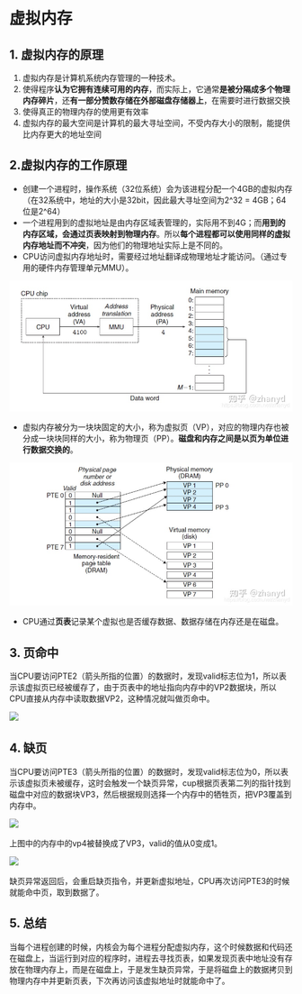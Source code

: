 # 虚拟内存

## 1. 虚拟内存的原理

1. 虚拟内存是计算机系统内存管理的一种技术。
2. 使得程序**认为它拥有连续可用的内存**，而实际上，它通常**是被分隔成多个物理内存碎片**，还**有一部分赞数存储在外部磁盘存储器上**，在需要时进行数据交换
3. 使得真正的物理内存的使用更有效率
4. 虚拟内存的最大空间是计算机的最大寻址空间，不受内存大小的限制，能提供比内存更大的地址空间

## 2.虚拟内存的工作原理

* 创建一个进程时，操作系统（32位系统）会为该进程分配一个4GB的虚拟内存（在32系统中，地址的大小是32bit，因此最大寻址空间为2^32 = 4GB；64位是2^64）
* 一个进程用到的虚拟地址是由内存区域表管理的，实际用不到4G；而**用到的内存区域，会通过页表映射到物理内存**。所以**每个进程都可以使用同样的虚拟内存地址而不冲突**，因为他们的物理地址实际上是不同的。
* CPU访问虚拟内存地址时，需要经过地址翻译成物理地址才能访问。（通过专用的硬件内存管理单元MMU）。

![](../.gitbook/assets/addressing.png)

* 虚拟内存被分为一块块固定的大小，称为虚拟页（VP），对应的物理内存也被分成一块块同样的大小，称为物理页（PP）。**磁盘和内存之间是以页为单位进行数据交换的**。

![](../.gitbook/assets/pagetable.png)

* CPU通过**页表**记录某个虚拟也是否缓存数据、数据存储在内存还是在磁盘。

## 3. 页命中

当CPU要访问PTE2（箭头所指的位置）的数据时，发现valid标志位为1，所以表示该虚拟页已经被缓存了，由于页表中的地址指向内存中的VP2数据块，所以CPU直接从内存中读取数据VP2，这种情况就叫做页命中。

![](../.gitbook/assets/page\_hit.png)

## 4. 缺页

当CPU要访问PTE3（箭头所指的位置）的数据时，发现valid标志位为0，所以表示该虚拟页未被缓存，这时会触发一个缺页异常，cup根据页表第二列的指针找到磁盘中对应的数据块VP3，然后根据规则选择一个内存中的牺牲页，把VP3覆盖到内存中。

![](../.gitbook/assets/page\_fault1.png)

上图中的内存中的vp4被替换成了VP3，valid的值从0变成1。

![](../.gitbook/assets/page\_fault2.png)

缺页异常返回后，会重启缺页指令，并更新虚拟地址，CPU再次访问PTE3的时候就能命中页，取到数据了。

## 5. 总结

当每个进程创建的时候，内核会为每个进程分配虚拟内存，这个时候数据和代码还在磁盘上，当运行到对应的程序时，进程去寻找页表，如果发现页表中地址没有存放在物理内存上，而是在磁盘上，于是发生缺页异常，于是将磁盘上的数据拷贝到物理内存中并更新页表，下次再访问该虚拟地址时就能命中了。

